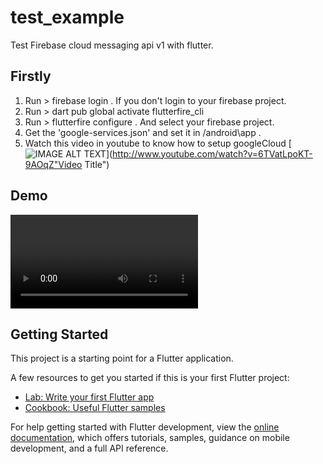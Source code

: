 # test_example

Test Firebase cloud messaging api v1 with flutter.
## Firstly
1. Run > firebase login . If you don't login to your firebase project.
2. Run > dart pub global activate flutterfire_cli
3. Run > flutterfire configure . And select your firebase project.
4. Get the 'google-services.json' and set it in <your-project-name>/android\app .
5. Watch this video in youtube to know how to setup googleCloud
   [![IMAGE ALT TEXT](https://youtu.be/bsiywmvx3N4?si=6TVatLpoKT-9AOqZ)](http://www.youtube.com/watch?v=6TVatLpoKT-9AOqZ"Video Title")
## Demo
![Test notify between tow app](./TestNotify.mp4 "Demo test")
## Getting Started

This project is a starting point for a Flutter application.

A few resources to get you started if this is your first Flutter project:

- [Lab: Write your first Flutter app](https://docs.flutter.dev/get-started/codelab)
- [Cookbook: Useful Flutter samples](https://docs.flutter.dev/cookbook)

For help getting started with Flutter development, view the
[online documentation](https://docs.flutter.dev/), which offers tutorials,
samples, guidance on mobile development, and a full API reference.
